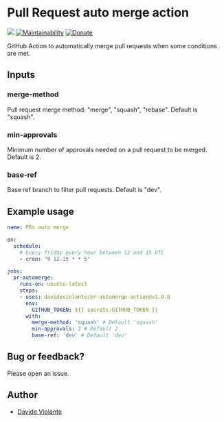 # Pull Request auto merge action
[![](https://github.com/davideviolante/pr-automerge-action/workflows/Node.js%20CI/badge.svg)](https://github.com/DavideViolante/pr-automerge-action/actions?query=workflow%3A%22Node.js+CI%22) [![Maintainability](https://api.codeclimate.com/v1/badges/60f9b3a6b4177a0bfe77/maintainability)](https://codeclimate.com/github/DavideViolante/pr-automerge-action/maintainability) [![Donate](https://img.shields.io/badge/paypal-donate-179BD7.svg)](https://www.paypal.me/dviolante)

GitHub Action to automatically merge pull requests when some conditions are met.

## Inputs

### merge-method

Pull request merge method: "merge", "squash", "rebase". Default is "squash".

### min-approvals

Minimum number of approvals needed on a pull request to be merged. Default is 2.

### base-ref

Base ref branch to filter pull requests. Default is "dev".

## Example usage

```yaml
name: PRs auto merge

on:
  schedule:
    # Every friday every hour between 12 and 15 UTC
    - cron: "0 12-15 * * 5"

jobs:
  pr-automerge:
    runs-on: ubuntu-latest
    steps:
    - uses: davideviolante/pr-automerge-action@v1.0.0
      env:
        GITHUB_TOKEN: ${{ secrets.GITHUB_TOKEN }}
      with:
        merge-method: 'squash' # Default 'squash'
        min-approvals: 2 # Default 2
        base-ref: 'dev' # Default 'dev'
```

## Bug or feedback?
Please open an issue.

## Author
- [Davide Violante](https://github.com/DavideViolante)
